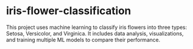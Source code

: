 # iris-flower-classification
This project uses machine learning to classify iris flowers into three types: Setosa, Versicolor, and Virginica. It includes data analysis, visualizations, and training multiple ML models to compare their performance.
